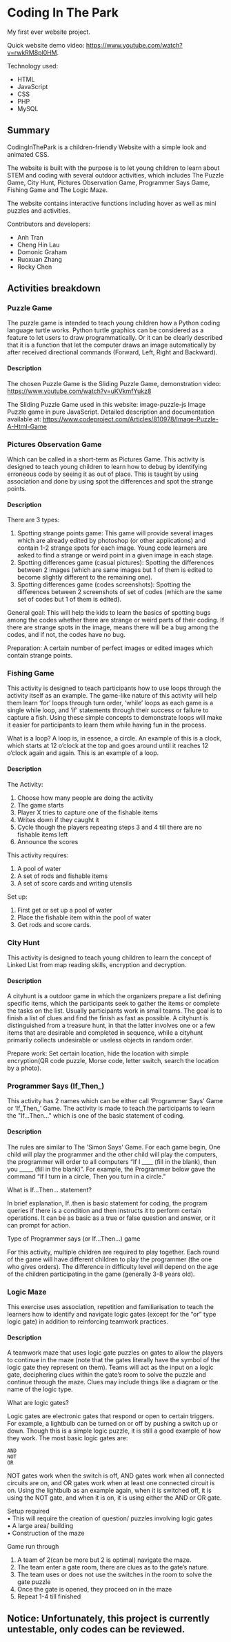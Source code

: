 # Coding In The Park
My first ever website project.

Quick website demo video: https://www.youtube.com/watch?v=rwkRM8pl0HM.

Technology used:
- HTML
- JavaScript
- CSS
- PHP
- MySQL

## Summary
CodingInThePark is a children-friendly Website with a simple look and animated CSS.

The website is built with the purpose is to let young children to learn about STEM and coding with several outdoor activities, which includes The Puzzle Game, City Hunt, Pictures Observation Game, Programmer Says Game, Fishing Game and The Logic Maze.

The website contains interactive functions including hover as well as mini puzzles and activities.

Contributors and developers:
- Anh Tran
- Cheng Hin Lau
- Domonic Graham
- Ruoxuan Zhang
- Rocky Chen

## Activities breakdown
### Puzzle Game

The puzzle game is intended to teach young children how a Python coding language turtle works. Python turtle graphics can be considered as a feature to let users to draw programmatically. Or it can be clearly described that it is a function that let the computer draws an image automatically by after received directional commands (Forward, Left, Right and Backward).

#### Description
The chosen Puzzle Game is the Sliding Puzzle Game, demonstration video: https://www.youtube.com/watch?v=uKVkmfYukz8

The Sliding Puzzle Game used in this website:
image-puzzle-js
Image Puzzle game in pure JavaScript.
Detailed description and documentation available at: https://www.codeproject.com/Articles/810978/Image-Puzzle-A-Html-Game

### Pictures Observation Game
Which can be called in a short-term as Pictures Game. This activity is designed to teach young children to learn how to debug by identifying erroneous code by seeing it as out of place. This is taught by using association and done by using spot the differences and spot the strange points. 

#### Description
There are 3 types:
1. Spotting strange points game: This game will provide several images which are already edited by photoshop (or other applications) and contain 1-2 strange spots for each image. Young code learners are asked to find a strange or weird point in a given image in each stage.
2. Spotting differences game (casual pictures): Spotting the differences between 2 images (which are same images but 1 of them is edited to become slightly different to the remaining one).
3. Spotting differences game (codes screenshots): Spotting the differences between 2 screenshots of set of codes (which are the same set of codes but 1 of them is edited).

General goal: This will help the kids to learn the basics of spotting bugs among the codes whether there are strange or weird parts of their coding. If there are strange spots in the image, means there will be a bug among the codes, and if not, the codes have no bug.  

Preparation: A certain number of perfect images or edited images which contain strange points. 

### Fishing Game
This activity is designed to teach participants how to use loops through the activity itself as an example. The game-like nature of this activity will help them learn ‘for’ loops through turn order, ‘while’ loops as each game is a single while loop, and ‘if’ statements through their success or failure to capture a fish. Using these simple concepts to demonstrate loops will make it easier for participants to learn them while having fun in the process.

What is a loop? 
A loop is, in essence, a circle. An example of this is a clock, which starts at 12 o’clock at the top and goes around until it reaches 12 o’clock again and again. This is an example of a loop. 

#### Description
The Activity:  
1. Choose how many people are doing the activity  
2. The game starts  
3. Player X tries to capture one of the fishable items  
4. Writes down if they caught it  
5. Cycle though the players repeating steps 3 and 4 till there are no fishable 
items left  
6. Announce the scores

This activity requires:  
1. A pool of water  
2. A set of rods and fishable items  
3. A set of score cards and writing utensils

Set up:  
1. First get or set up a pool of water  
2. Place the fishable item within the pool of water  
3. Get rods and score cards.

### City Hunt
This activity is designed to teach young children to learn the concept of Linked List from map reading skills, encryption and decryption.

#### Description
A cityhunt is a outdoor game in which the organizers prepare a list defining specific items, which the participants seek to gather the items or complete the tasks on the list. Usually participants work in small teams. The goal is to finish a list of clues and find the finish as fast as possible. A cityhunt is distinguished from a treasure hunt, in that the  latter involves one or a few items that are desirable and completed in sequence, while a cityhunt primarily collects undesirable or useless objects in random order. 

Prepare work: Set certain location, hide the location with simple encryption(QR code puzzle, Morse code, letter switch, search the location by a photo).   

### Programmer Says (If_Then_)
This activity has 2 names which can be either call ‘Programmer Says’ Game or ‘If_Then_’ Game. The activity is made to teach the participants to learn the "If...Then..." which is one of the basic statement of coding.

#### Description
The rules are similar to The 'Simon Says' Game. For each game begin, One child will play the programmer and the other child will play the computers, the programmer will order to all computers “If I ____ (fill in the blank), then you _____ (fill in the blank)”. For example, the Programmer below gave the command “If I turn in a circle, Then you turn in a circle.”  

What is If…Then… statement? 

In brief explanation, If..then is basic statement for coding, the program queries if there is a condition and then instructs it to perform certain operations. It can be as basic as a true or false question and answer, or it can prompt for action.

Type of Programmer says (or If…Then…) game  

For this activity, multiple children are required to play together. Each round of the game will have different children to play the programmer (the one who gives orders). The difference in difficulty level will depend on the age of the children participating in the game (generally 3-8 years old).  

### Logic Maze
This exercise uses association, repetition and familiarisation to teach the learners how to identify and navigate logic gates (except for the “or” type logic gate) in addition to reinforcing teamwork practices.  



#### Description
A teamwork maze that uses logic gate puzzles on gates to allow the players to continue in the maze (note that the gates literally have the symbol of the logic gate they represent on them). Teams will act as the input on a logic gate, deciphering clues within the gate’s room to solve the puzzle and continue through the maze. Clues may include things like a diagram or the name of the logic type.

What are logic gates?

Logic gates are electronic gates that respond or open to certain triggers. For example, a lightbulb can be turned on or off by pushing a switch up or down. Though this is a simple logic puzzle, it is still a good example of how they work. The most basic logic gates are:

    AND
    NOT
    OR

NOT gates work when the switch is off, AND gates work when all connected circuits are on, and OR gates work when at least one connected circuit is on. Using the lightbulb as an example again, when it is switched off, it is using the NOT gate, and when it is on, it is using either the AND or OR gate.

Setup required  
• This will require the creation of question/ puzzles involving logic gates  
• A large area/ building  
• Construction of the maze 

Game run through  
1. A team of 2(can be more but 2 is optimal) navigate the maze.  
2. The team enter a gate room, there are clues as to the gate’s nature.  
3. The team uses or does not use the switches in the room to solve the gate puzzle  
4. Once the gate is opened, they proceed on in the maze  
5. Repeat 1-4 till finished 

## Notice: Unfortunately, this project is currently untestable, only codes can be reviewed.
